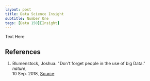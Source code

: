 ```yaml
---
layout: post
title: Data Science Insight
subtitle: Number One
tags: [Data 150][Insight]
---
```


Text Here

## References

1. Blumenstock, Joshua. "Don't forget people in the use of big Data." *nature*,   
  10 Sep. 2018, [Source](https://www.nature.com/articles/d41586-018-06215-5)

